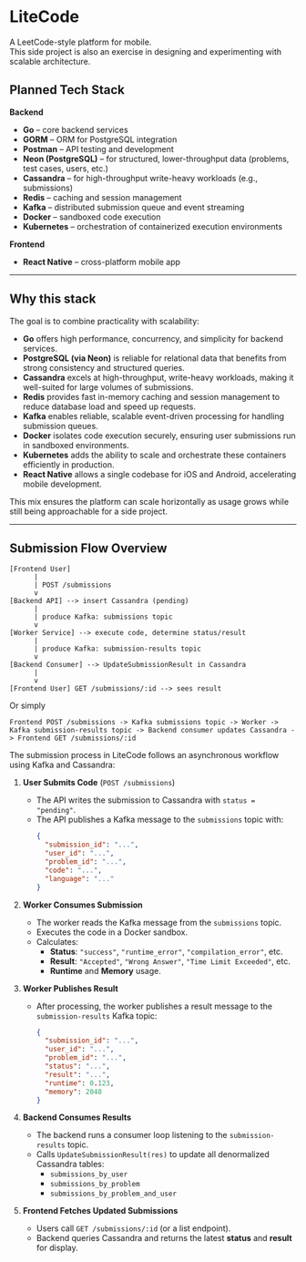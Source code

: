 # LiteCode

A LeetCode-style platform for mobile.  
This side project is also an exercise in designing and experimenting with scalable architecture.

## Planned Tech Stack

**Backend**

- **Go** – core backend services
- **GORM** – ORM for PostgreSQL integration
- **Postman** – API testing and development
- **Neon (PostgreSQL)** – for structured, lower-throughput data (problems, test cases, users, etc.)
- **Cassandra** – for high-throughput write-heavy workloads (e.g., submissions)
- **Redis** – caching and session management
- **Kafka** – distributed submission queue and event streaming
- **Docker** – sandboxed code execution
- **Kubernetes** – orchestration of containerized execution environments

**Frontend**

- **React Native** – cross-platform mobile app

---

## Why this stack

The goal is to combine practicality with scalability:

- **Go** offers high performance, concurrency, and simplicity for backend services.
- **PostgreSQL (via Neon)** is reliable for relational data that benefits from strong consistency and structured queries.
- **Cassandra** excels at high-throughput, write-heavy workloads, making it well-suited for large volumes of submissions.
- **Redis** provides fast in-memory caching and session management to reduce database load and speed up requests.
- **Kafka** enables reliable, scalable event-driven processing for handling submission queues.
- **Docker** isolates code execution securely, ensuring user submissions run in sandboxed environments.
- **Kubernetes** adds the ability to scale and orchestrate these containers efficiently in production.
- **React Native** allows a single codebase for iOS and Android, accelerating mobile development.

This mix ensures the platform can scale horizontally as usage grows while still being approachable for a side project.

---

## Submission Flow Overview

```
[Frontend User]
      |
      | POST /submissions
      v
[Backend API] --> insert Cassandra (pending)
      |
      | produce Kafka: submissions topic
      v
[Worker Service] --> execute code, determine status/result
      |
      | produce Kafka: submission-results topic
      v
[Backend Consumer] --> UpdateSubmissionResult in Cassandra
      |
      v
[Frontend User] GET /submissions/:id --> sees result
```

Or simply

```
Frontend POST /submissions -> Kafka submissions topic -> Worker -> Kafka submission-results topic -> Backend consumer updates Cassandra -> Frontend GET /submissions/:id
```

The submission process in LiteCode follows an asynchronous workflow using Kafka and Cassandra:

1. **User Submits Code** (`POST /submissions`)

   - The API writes the submission to Cassandra with `status = "pending"`.
   - The API publishes a Kafka message to the `submissions` topic with:
     ```json
     {
       "submission_id": "...",
       "user_id": "...",
       "problem_id": "...",
       "code": "...",
       "language": "..."
     }
     ```

2. **Worker Consumes Submission**

   - The worker reads the Kafka message from the `submissions` topic.
   - Executes the code in a Docker sandbox.
   - Calculates:
     - **Status**: `"success"`, `"runtime_error"`, `"compilation_error"`, etc.
     - **Result**: `"Accepted"`, `"Wrong Answer"`, `"Time Limit Exceeded"`, etc.
     - **Runtime** and **Memory** usage.

3. **Worker Publishes Result**

   - After processing, the worker publishes a result message to the `submission-results` Kafka topic:
     ```json
     {
       "submission_id": "...",
       "user_id": "...",
       "problem_id": "...",
       "status": "...",
       "result": "...",
       "runtime": 0.123,
       "memory": 2048
     }
     ```

4. **Backend Consumes Results**

   - The backend runs a consumer loop listening to the `submission-results` topic.
   - Calls `UpdateSubmissionResult(res)` to update all denormalized Cassandra tables:
     - `submissions_by_user`
     - `submissions_by_problem`
     - `submissions_by_problem_and_user`

5. **Frontend Fetches Updated Submissions**
   - Users call `GET /submissions/:id` (or a list endpoint).
   - Backend queries Cassandra and returns the latest **status** and **result** for display.
